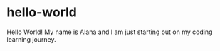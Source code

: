# hello-world
Hello World!
My name is Alana and I am just starting out on my coding learning journey.
